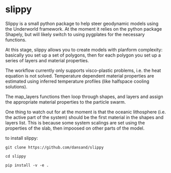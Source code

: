# slippy

Slippy is a small python package to help steer geodynamic models using the Underworld framework. At the moment it relies on the python package Shapely, but will likely switch to using pygplates for the necessary functions. 

At this stage, slippy allows you to create models with planform complexity: basically you set up a set of polygons, then for each polygon you set up a series of layers and material properties. 

The workflow currently only supports visco-plastic problems, i.e. the heat equation is not solved. Temperature dependent material properties are estimated using inferred temperature profiles (like halfspace cooling solutions).

The map_layers functions then loop through shapes, and layers and assign the appropriate material properties to the particle swarm. 

One thing to watch out for at the moment is that the oceanic lithosphere (i.e. the active part of the system) should be the first material in the shapes and layers list. This is because some system scalings are set using the properties of the slab, then impoosed on other parts of the model.

to install slippy:


    git clone https://github.com/dansand/slippy
    
    cd slippy
    
    pip install -v -e . 
   


